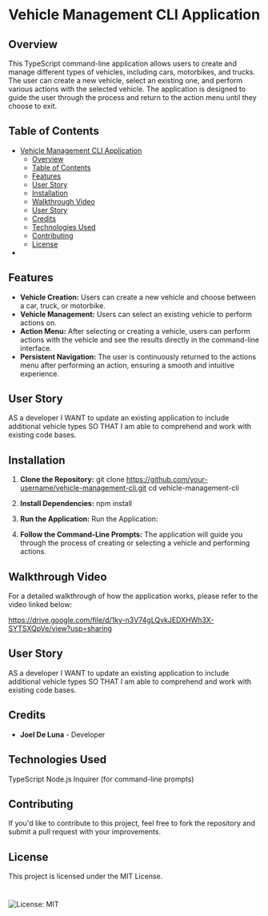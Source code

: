 # Vehicle Management CLI Application

## Overview

This TypeScript command-line application allows users to create and manage different types of vehicles, including cars, motorbikes, and trucks. The user can create a new vehicle, select an existing one, and perform various actions with the selected vehicle. The application is designed to guide the user through the process and return to the action menu until they choose to exit.


## Table of Contents 

- [Vehicle Management CLI Application](#vehicle-management-cli-application)
  - [Overview](#overview)
  - [Table of Contents](#table-of-contents)
  - [Features](#features)
  - [User Story](#user-story)
  - [Installation](#installation)
  - [Walkthrough Video](#walkthrough-video)
  - [User Story](#user-story-1)
  - [Credits](#credits)
  - [Technologies Used](#technologies-used)
  - [Contributing](#contributing)
  - [License](#license)
- [](#)


## Features

- **Vehicle Creation:** Users can create a new vehicle and choose between a car, truck, or motorbike.
- **Vehicle Management:** Users can select an existing vehicle to perform actions on.
- **Action Menu:** After selecting or creating a vehicle, users can perform actions with the vehicle and see the results directly in the command-line interface.
- **Persistent Navigation:** The user is continuously returned to the actions menu after performing an action, ensuring a smooth and intuitive experience.

## User Story

AS a developer
I WANT to update an existing application to include additional vehicle types
SO THAT I am able to comprehend and work with existing code bases.

## Installation

1. **Clone the Repository:**
   git clone https://github.com/your-username/vehicle-management-cli.git
cd vehicle-management-cli

2. **Install Dependencies:**
npm install

3. **Run the Application:**
Run the Application:

4. **Follow the Command-Line Prompts:** The application will guide you through the process of creating or selecting a vehicle and performing actions.

## Walkthrough Video
For a detailed walkthrough of how the application works, please refer to the video linked below:

https://drive.google.com/file/d/1ky-n3V74gLQvkJEDXHWh3X-SYTSXQpVe/view?usp=sharing

## User Story

AS a developer
I WANT to update an existing application to include additional vehicle types
SO THAT I am able to comprehend and work with existing code bases.

## Credits
- **Joel De Luna** - Developer

## Technologies Used
TypeScript
Node.js
Inquirer (for command-line prompts)

## Contributing
If you'd like to contribute to this project, feel free to fork the repository and submit a pull request with your improvements.

## License

This project is licensed under the MIT License.
# 
![License: MIT](https://img.shields.io/badge/License-MIT-yellow.svg)



